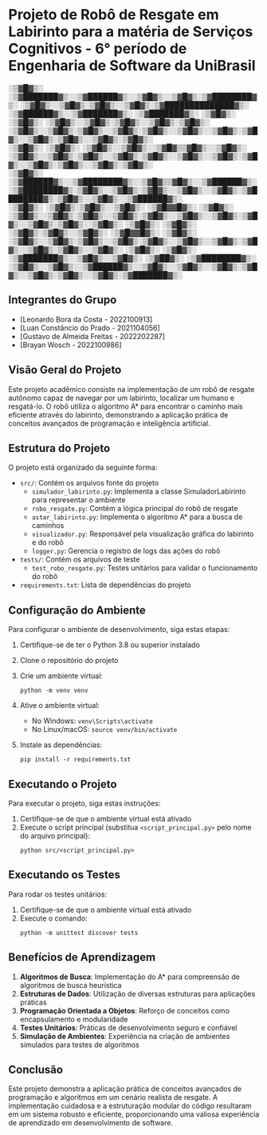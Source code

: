 # Projeto de Robô de Resgate em Labirinto para a matéria de Serviços Cognitivos - 6° período de Engenharia de Software da UniBrasil


░▒▓█▓▒░       ░▒▓███████▓▒░░▒▓██████▓▒░░▒▓█▓▒░░▒▓█▓▒░▒▓████████▓▒░      ░▒▓█▓▒░░▒▓█▓▒░▒▓█▓▒░░▒▓█▓▒░▒▓██████████████▓▒░ ░▒▓██████▓▒░░▒▓███████▓▒░ ░▒▓███████▓▒░ 
░▒▓█▓▒░      ░▒▓█▓▒░      ░▒▓█▓▒░░▒▓█▓▒░▒▓█▓▒░░▒▓█▓▒░▒▓█▓▒░             ░▒▓█▓▒░░▒▓█▓▒░▒▓█▓▒░░▒▓█▓▒░▒▓█▓▒░░▒▓█▓▒░░▒▓█▓▒░▒▓█▓▒░░▒▓█▓▒░▒▓█▓▒░░▒▓█▓▒░▒▓█▓▒░        
░▒▓█▓▒░      ░▒▓█▓▒░      ░▒▓█▓▒░░▒▓█▓▒░░▒▓█▓▒▒▓█▓▒░░▒▓█▓▒░             ░▒▓█▓▒░░▒▓█▓▒░▒▓█▓▒░░▒▓█▓▒░▒▓█▓▒░░▒▓█▓▒░░▒▓█▓▒░▒▓█▓▒░░▒▓█▓▒░▒▓█▓▒░░▒▓█▓▒░▒▓█▓▒░        
░▒▓█▓▒░       ░▒▓██████▓▒░░▒▓████████▓▒░░▒▓█▓▒▒▓█▓▒░░▒▓██████▓▒░        ░▒▓████████▓▒░▒▓█▓▒░░▒▓█▓▒░▒▓█▓▒░░▒▓█▓▒░░▒▓█▓▒░▒▓████████▓▒░▒▓█▓▒░░▒▓█▓▒░░▒▓██████▓▒░  
░▒▓█▓▒░             ░▒▓█▓▒░▒▓█▓▒░░▒▓█▓▒░ ░▒▓█▓▓█▓▒░ ░▒▓█▓▒░             ░▒▓█▓▒░░▒▓█▓▒░▒▓█▓▒░░▒▓█▓▒░▒▓█▓▒░░▒▓█▓▒░░▒▓█▓▒░▒▓█▓▒░░▒▓█▓▒░▒▓█▓▒░░▒▓█▓▒░      ░▒▓█▓▒░ 
░▒▓█▓▒░             ░▒▓█▓▒░▒▓█▓▒░░▒▓█▓▒░ ░▒▓█▓▓█▓▒░ ░▒▓█▓▒░             ░▒▓█▓▒░░▒▓█▓▒░▒▓█▓▒░░▒▓█▓▒░▒▓█▓▒░░▒▓█▓▒░░▒▓█▓▒░▒▓█▓▒░░▒▓█▓▒░▒▓█▓▒░░▒▓█▓▒░      ░▒▓█▓▒░ 
░▒▓█▓▒░      ░▒▓███████▓▒░░▒▓█▓▒░░▒▓█▓▒░  ░▒▓██▓▒░  ░▒▓████████▓▒░      ░▒▓█▓▒░░▒▓█▓▒░░▒▓██████▓▒░░▒▓█▓▒░░▒▓█▓▒░░▒▓█▓▒░▒▓█▓▒░░▒▓█▓▒░▒▓█▓▒░░▒▓█▓▒░▒▓███████▓▒░  
                                                                                                                                                               
                                                                                                                                                              

## Integrantes do Grupo

- [Leonardo Bora da Costa - 2022100913]
- [Luan Constâncio do Prado - 2021104056]
- [Gustavo de Almeida Freitas - 2022202287]
- [Brayan Wosch - 2022100986]

## Visão Geral do Projeto

Este projeto acadêmico consiste na implementação de um robô de resgate autônomo capaz de navegar por um labirinto, localizar um humano e resgatá-lo. O robô utiliza o algoritmo A* para encontrar o caminho mais eficiente através do labirinto, demonstrando a aplicação prática de conceitos avançados de programação e inteligência artificial.

## Estrutura do Projeto

O projeto está organizado da seguinte forma:

- `src/`: Contém os arquivos fonte do projeto
  - `simulador_labirinto.py`: Implementa a classe SimuladorLabirinto para representar o ambiente
  - `robo_resgate.py`: Contém a lógica principal do robô de resgate
  - `astar_labirinto.py`: Implementa o algoritmo A* para a busca de caminhos
  - `visualizador.py`: Responsável pela visualização gráfica do labirinto e do robô
  - `logger.py`: Gerencia o registro de logs das ações do robô
- `tests/`: Contém os arquivos de teste
  - `test_robo_resgate.py`: Testes unitários para validar o funcionamento do robô
- `requirements.txt`: Lista de dependências do projeto

## Configuração do Ambiente

Para configurar o ambiente de desenvolvimento, siga estas etapas:

1. Certifique-se de ter o Python 3.8 ou superior instalado
2. Clone o repositório do projeto
3. Crie um ambiente virtual:

   ```
   python -m venv venv
   ```

4. Ative o ambiente virtual:
   - No Windows: `venv\Scripts\activate`
   - No Linux/macOS: `source venv/bin/activate`
5. Instale as dependências:

   ```
   pip install -r requirements.txt
   ```

## Executando o Projeto

Para executar o projeto, siga estas instruções:

1. Certifique-se de que o ambiente virtual está ativado
2. Execute o script principal (substitua `<script_principal.py>` pelo nome do arquivo principal):
   ```
   python src/<script_principal.py>
   ```

## Executando os Testes

Para rodar os testes unitários:

1. Certifique-se de que o ambiente virtual está ativado
2. Execute o comando:
   ```
   python -m unittest discover tests
   ```

## Benefícios de Aprendizagem

1. **Algoritmos de Busca**: Implementação do A* para compreensão de algoritmos de busca heurística
2. **Estruturas de Dados**: Utilização de diversas estruturas para aplicações práticas
3. **Programação Orientada a Objetos**: Reforço de conceitos como encapsulamento e modularidade
4. **Testes Unitários**: Práticas de desenvolvimento seguro e confiável
5. **Simulação de Ambientes**: Experiência na criação de ambientes simulados para testes de algoritmos

## Conclusão

Este projeto demonstra a aplicação prática de conceitos avançados de programação e algoritmos em um cenário realista de resgate. A implementação cuidadosa e a estruturação modular do código resultaram em um sistema robusto e eficiente, proporcionando uma valiosa experiência de aprendizado em desenvolvimento de software.

